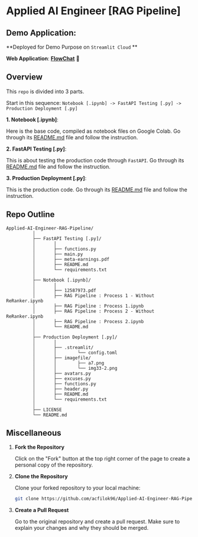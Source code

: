 # Applied AI Engineer [RAG Pipeline]

## Demo Application:

**Deployed for Demo Purpose on `Streamlit Cloud` **

**Web Application**: **[FlowChat](https://rag-pdf-blu-1-242.streamlit.app/)** 🔗

## Overview

This `repo` is divided into 3 parts. 

Start in this sequence: `Notebook [.ipynb] -> FastAPI Testing [.py] -> Production Deployment [.py]`



**1. Notebook [.ipynb]**: 

Here is the base code, compiled as notebook files on Google Colab. Go through its [README.md](https://github.com/acfilok96/Applied-AI-Engineer-RAG-Pipeline/blob/main/Notebook%20%5B.ipynb%5D/README.md) file and follow
the instruction.

**2. FastAPI Testing [.py]**: 

This is about testing the production code through `FastAPI`. Go through its [README.md](https://github.com/acfilok96/Applied-AI-Engineer-RAG-Pipeline/blob/main/FastAPI%20Testing%20%5B.py%5D/README.md) file and follow
the instruction.

**3. Production Deployment [.py]**: 

This is the production code. Go through its [README.md](https://github.com/acfilok96/Applied-AI-Engineer-RAG-Pipeline/blob/main/Production%20Deployment%20%5B.py%5D/README.md) file and follow the instruction.


## Repo Outline

```
Applied-AI-Engineer-RAG-Pipeline/
          │
          ├── FastAPI Testing [.py]/
          │       │
          │       ├── functions.py
          │       ├── main.py
          │       ├── meta-earnings.pdf
          │       ├── README.md
          │       └── requirements.txt
          │
          ├── Notebook [.ipynb]/
          │       │
          │       ├── 12587973.pdf
          │       ├── RAG Pipeline : Process 1 - Without ReRanker.ipynb
          │       ├── RAG Pipeline : Process 1.ipynb
          │       ├── RAG Pipeline : Process 2 - Without ReRanker.ipynb
          │       ├── RAG Pipeline : Process 2.ipynb
          │       └── README.md
          │
          ├── Production Deployment [.py]/
          │       │
          │       ├── .streamlit/
          │       │        └── config.toml
          │       ├── imagefile/
          │       │        ├── a7.png
          │       │        └── img33-2.png
          │       ├── avatars.py
          │       ├── excuses.py
          │       ├── functions.py
          │       ├── header.py
          │       ├── README.md
          │       └── requirements.txt
          │
          ├── LICENSE
          └── README.md
```


## Miscellaneous


1. **Fork the Repository**

   Click on the "Fork" button at the top right corner of the page to create a personal copy of the repository.

2. **Clone the Repository**

   Clone your forked repository to your local machine:
   ```bash
   git clone https://github.com/acfilok96/Applied-AI-Engineer-RAG-Pipeline.git
   ```

3. **Create a Pull Request**

   Go to the original repository and create a pull request. Make sure to explain your changes and why they should be merged.
